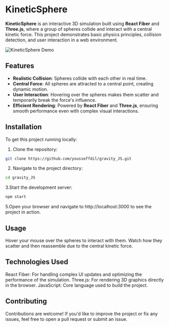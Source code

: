 # KineticSphere

**KineticSphere** is an interactive 3D simulation built using **React Fiber** and **Three.js**, where a group of spheres collide and interact with a central kinetic force. This project demonstrates basic physics principles, collision detection, and user interaction in a web environment.

![KineticSphere Demo](path_to_demo_image)

## Features
- **Realistic Collision**: Spheres collide with each other in real time.
- **Central Force**: All spheres are attracted to a central point, creating dynamic motion.
- **User Interaction**: Hovering over the spheres makes them scatter and temporarily break the force's influence.
- **Efficient Rendering**: Powered by **React Fiber** and **Three.js**, ensuring smooth performance even with complex visual interactions.
## Installation

To get this project running locally:

1. Clone the repository:

```bash
git clone https://github.com/yousseffdil/gravity_JS.git
```
2. Navigate to the project directory:
```bash
cd gravity_JS
```
3.Start the development server:
```bash
npm start
```
5.Open your browser and navigate to http://localhost:3000 to see the project in action.

## Usage
Hover your mouse over the spheres to interact with them.
Watch how they scatter and then reassemble due to the central kinetic force.

## Technologies Used
React Fiber: For handling complex UI updates and optimizing the performance of the simulation.
Three.js: For rendering 3D graphics directly in the browser.
JavaScript: Core language used to build the project.

## Contributing
Contributions are welcome! If you'd like to improve the project or fix any issues, feel free to open a pull request or submit an issue.


